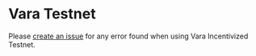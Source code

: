 # Vara Testnet

Please [create an issue](https://github.com/gear-foundation/vara-testnet/issues/new) for any error found when using Vara Incentivized Testnet.

